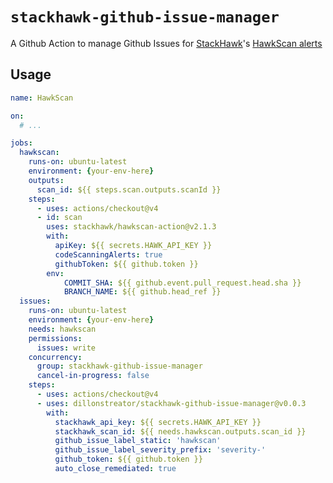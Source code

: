 # `stackhawk-github-issue-manager`

A Github Action to manage Github Issues for [StackHawk](https://www.stackhawk.com/)'s [HawkScan alerts](https://apidocs.stackhawk.com/reference/listscanalerts)


## Usage

```yaml
name: HawkScan

on:
  # ...

jobs:
  hawkscan:
    runs-on: ubuntu-latest
    environment: {your-env-here}
    outputs:
      scan_id: ${{ steps.scan.outputs.scanId }}
    steps:
      - uses: actions/checkout@v4
      - id: scan
        uses: stackhawk/hawkscan-action@v2.1.3
        with:
          apiKey: ${{ secrets.HAWK_API_KEY }}
          codeScanningAlerts: true
          githubToken: ${{ github.token }}
        env:
            COMMIT_SHA: ${{ github.event.pull_request.head.sha }}
            BRANCH_NAME: ${{ github.head_ref }}
  issues:
    runs-on: ubuntu-latest
    environment: {your-env-here}
    needs: hawkscan
    permissions:
      issues: write
    concurrency:
      group: stackhawk-github-issue-manager
      cancel-in-progress: false
    steps:
      - uses: actions/checkout@v4
      - uses: dillonstreator/stackhawk-github-issue-manager@v0.0.3
        with:
          stackhawk_api_key: ${{ secrets.HAWK_API_KEY }}
          stackhawk_scan_id: ${{ needs.hawkscan.outputs.scan_id }}
          github_issue_label_static: 'hawkscan'
          github_issue_label_severity_prefix: 'severity-'
          github_token: ${{ github.token }}
          auto_close_remediated: true

```